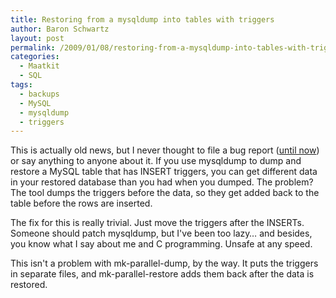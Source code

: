 ```yaml
---
title: Restoring from a mysqldump into tables with triggers
author: Baron Schwartz
layout: post
permalink: /2009/01/08/restoring-from-a-mysqldump-into-tables-with-triggers/
categories:
  - Maatkit
  - SQL
tags:
  - backups
  - MySQL
  - mysqldump
  - triggers
---
```

This is actually old news, but I never thought to file a bug report ([until now][1]) or say anything to anyone about it. If you use mysqldump to dump and restore a MySQL table that has INSERT triggers, you can get different data in your restored database than you had when you dumped. The problem? The tool dumps the triggers before the data, so they get added back to the table before the rows are inserted.

The fix for this is really trivial. Just move the triggers after the INSERTs. Someone should patch mysqldump, but I've been too lazy&#8230; and besides, you know what I say about me and C programming. Unsafe at any speed.

This isn't a problem with mk-parallel-dump, by the way. It puts the triggers in separate files, and mk-parallel-restore adds them back after the data is restored.

 [1]: http://bugs.mysql.com/41958
